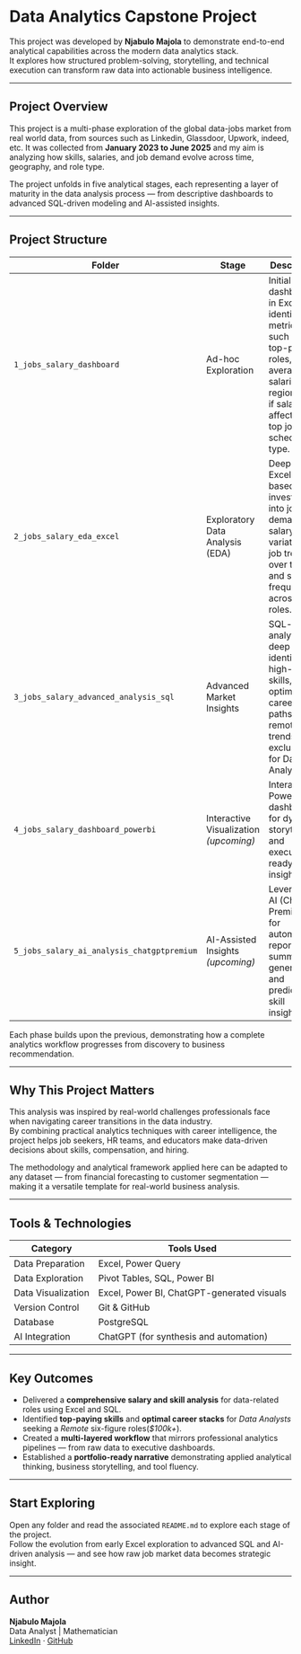 # Data Analytics Capstone Project

This project was developed by **Njabulo Majola** to demonstrate end-to-end analytical capabilities across the modern data analytics stack.  
It explores how structured problem-solving, storytelling, and technical execution can transform raw data into actionable business intelligence.

---

## Project Overview

This project is a multi-phase exploration of the global data-jobs market from real world data,  from sources such as Linkedin, Glassdoor, Upwork, indeed, etc. It was collected from  **January 2023 to June 2025** and my aim is analyzing how skills, salaries, and job demand evolve across time, geography, and role type.  

The project unfolds in five analytical stages, each representing a layer of maturity in the data analysis process — from descriptive dashboards to advanced SQL-driven modeling and AI-assisted insights.

---

## Project Structure

| Folder | Stage | Description |
| ------- | ------ | ----------- |
| `1_jobs_salary_dashboard` | Ad-hoc Exploration | Initial salary dashboard in Excel to identify key metrics such as top-paying roles, average salaries by region, and if salary is affected by top job schedule type. |
| `2_jobs_salary_eda_excel` | Exploratory Data Analysis (EDA) | Deeper Excel-based investigation into job demand, salary variation, job trends over time and skill frequency across data roles. |
| `3_jobs_salary_advanced_analysis_sql` | Advanced Market Insights | SQL-driven analytical deep dive identifying high-paying skills, optimal career paths, and remote job trends exclusively for Data Analyst. |
| `4_jobs_salary_dashboard_powerbi` | Interactive Visualization *(upcoming)* | Interactive Power BI dashboard for dynamic storytelling and executive-ready insights. |
| `5_jobs_salary_ai_analysis_chatgptpremium` | AI-Assisted Insights *(upcoming)* | Leveraging AI (ChatGPT Premium) for automated reporting, summary generation, and predictive skill insights. |

Each phase builds upon the previous, demonstrating how a complete analytics workflow progresses from discovery to business recommendation.

---

## Why This Project Matters

This analysis was inspired by real-world challenges professionals face when navigating career transitions in the data industry.  
By combining practical analytics techniques with career intelligence, the project helps job seekers, HR teams, and educators make data-driven decisions about skills, compensation, and hiring.

The methodology and analytical framework applied here can be adapted to any dataset — from financial forecasting to customer segmentation — making it a versatile template for real-world business analysis.

---

## Tools & Technologies

| Category | Tools Used |
| --------- | ----------- |
| Data Preparation | Excel, Power Query |
| Data Exploration | Pivot Tables, SQL, Power BI |
| Data Visualization | Excel, Power BI, ChatGPT-generated visuals |
| Version Control | Git & GitHub |
| Database | PostgreSQL |
| AI Integration | ChatGPT (for synthesis and automation) |

---

## Key Outcomes

- Delivered a **comprehensive salary and skill analysis** for data-related roles using Excel and SQL.  
- Identified **top-paying skills** and **optimal career stacks** for *Data Analysts* seeking a *Remote* six-figure roles(*$100k+*).  
- Created a **multi-layered workflow** that mirrors professional analytics pipelines — from raw data to executive dashboards.  
- Established a **portfolio-ready narrative** demonstrating applied analytical thinking, business storytelling, and tool fluency.  

---

## Start Exploring

Open any folder and read the associated `README.md` to explore each stage of the project.  
Follow the evolution from early Excel exploration to advanced SQL and AI-driven analysis — and see how raw job market data becomes strategic insight.

---

## Author

**Njabulo Majola**  
Data Analyst | Mathematician    
[LinkedIn](https://www.linkedin.com/in/njabulo-majola-b4008969/) · [GitHub](https://github.com/unjabulomajola/)
